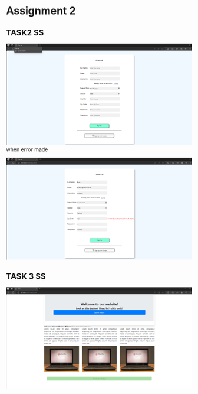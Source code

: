 # Assignment 2

## TASK2 SS
 
 ![alt text](image-1.png)
 when error made

![alt text](image.png)


## TASK 3 SS

![alt text](image-2.png)